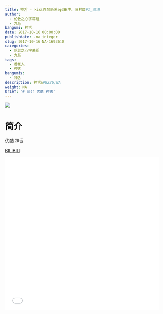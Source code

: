 ```yaml
---
title: 神舌 - kiss忍耐新系ep3田中、日村篇#1_高清
author:
  - 伦敦之心字幕组
  - 九條
bangumi: 神舌
date: 2017-10-16 00:00:00
publishdate: .na.integer
slug: 2017-10-16-NA-1693610
categories:
  - 伦敦之心字幕组
  - 九條
tags:
  - 香蕉人
  - 神舌
bangumis:
  - 神舌
description: 神舌&#8226;NA
weight: NA
brief: '# 简介 优酷 神舌'
---
```


![](https://i.imgur.com/TPedIXq.png)

# 简介  
优酷 神舌

  [BILIBILI](https://www.bilibili.com/video/av1693610/)


<div class="vcontainer">  <iframe class='video' src="//www.bilibili.com/blackboard/player.html?aid=1693610" width="100%" height="500" frameborder="0" allowfullscreen="allowfullscreen"></iframe></div>
